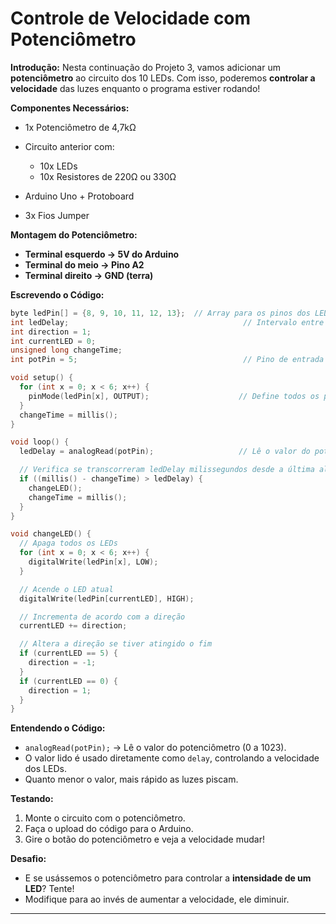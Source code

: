 # Controle de Velocidade com Potenciômetro

**Introdução:**
Nesta continuação do Projeto 3, vamos adicionar um **potenciômetro** ao circuito dos 10 LEDs. Com isso, poderemos **controlar a velocidade** das luzes enquanto o programa estiver rodando!

**Componentes Necessários:**

* 1x Potenciômetro de 4,7kΩ
* Circuito anterior com:

  * 10x LEDs
  * 10x Resistores de 220Ω ou 330Ω
* Arduino Uno + Protoboard
* 3x Fios Jumper

**Montagem do Potenciômetro:**

* **Terminal esquerdo → 5V do Arduino**
* **Terminal do meio → Pino A2**
* **Terminal direito → GND (terra)**

**Escrevendo o Código:**

```cpp
byte ledPin[] = {8, 9, 10, 11, 12, 13};  // Array para os pinos dos LEDs
int ledDelay;                                       // Intervalo entre as alterações
int direction = 1;
int currentLED = 0;
unsigned long changeTime;
int potPin = 5;                                     // Pino de entrada para o potenciômetro

void setup() {
  for (int x = 0; x < 6; x++) {
    pinMode(ledPin[x], OUTPUT);                    // Define todos os pinos como saída
  }
  changeTime = millis();
}

void loop() {
  ledDelay = analogRead(potPin);                   // Lê o valor do potenciômetro

  // Verifica se transcorreram ledDelay milissegundos desde a última alteração
  if ((millis() - changeTime) > ledDelay) {
    changeLED();
    changeTime = millis();
  }
}

void changeLED() {
  // Apaga todos os LEDs
  for (int x = 0; x < 6; x++) {
    digitalWrite(ledPin[x], LOW);
  }

  // Acende o LED atual
  digitalWrite(ledPin[currentLED], HIGH);

  // Incrementa de acordo com a direção
  currentLED += direction;

  // Altera a direção se tiver atingido o fim
  if (currentLED == 5) {
    direction = -1;
  }
  if (currentLED == 0) {
    direction = 1;
  }
}
```

**Entendendo o Código:**

* `analogRead(potPin);` → Lê o valor do potenciômetro (0 a 1023).
* O valor lido é usado diretamente como `delay`, controlando a velocidade dos LEDs.
* Quanto menor o valor, mais rápido as luzes piscam.

**Testando:**

1. Monte o circuito com o potenciômetro.
2. Faça o upload do código para o Arduino.
3. Gire o botão do potenciômetro e veja a velocidade mudar!

**Desafio:**

* E se usássemos o potenciômetro para controlar a **intensidade de um LED**? Tente!
* Modifique para ao invés de aumentar a velocidade, ele diminuir.

---
